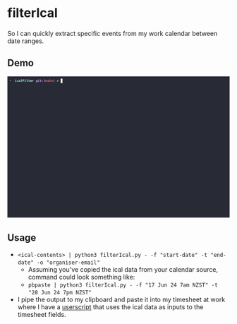 <link rel="stylesheet" href="https://cdnjs.cloudflare.com/ajax/libs/font-awesome/4.7.0/css/font-awesome.min.css">

# filterIcal <i class="fa fa-filter" style="font-size:36px"></i>

So I can quickly extract specific events from my work calendar between date ranges.

## Demo

![demo gif](./demo.gif)

## Usage

- `<ical-contents> | python3 filterIcal.py - -f "start-date" -t "end-date" -o "organiser-email"`
  - Assuming you've copied the ical data from your calendar source, command could look something like:
  - `pbpaste | python3 filterIcal.py - -f "17 Jun 24 7am NZST" -t "28 Jun 24 7pm NZST"`
- I pipe the output to my clipboard and paste it into my timesheet at work where I have a [userscript](https://github.com/fushSauce/VUWTimesheetTimesaver) that uses the ical data as inputs to the timesheet fields.